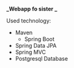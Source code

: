 **_Webapp fo sister _** 

Used technology:
  - Maven
	- Spring Boot
  - Spring Data JPA
  - Spring MVC
  - Postgresql Database
